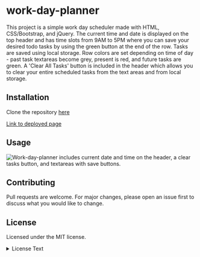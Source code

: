 # work-day-planner

This project is a simple work day scheduler made with HTML, CSS/Bootstrap, and jQuery. The current time and date is displayed on the top header and has time slots from 9AM to 5PM where you can save your desired todo tasks by using the green button at the end of the row. Tasks are saved using local storage. Row colors are set depending on time of day - past task textareas become grey, present is red, and future tasks are green. A 'Clear All Tasks' button is included in the header which allows you to clear your entire scheduled tasks from the text areas and from local storage.


## Installation

Clone the repository [here](https://github.com/a-donati/work-day-planner)

[Link to deployed page](https://a-donati.github.io/work-day-planner/)

## Usage

 ![Work-day-planner includes current date and time on the header, a clear tasks button, and textareas with save buttons.](https://user-images.githubusercontent.com/94128491/150857894-7d2b9fe7-c912-43d9-b772-6e27171e5ef0.png)

  

## Contributing

Pull requests are welcome. For major changes, please open an issue first to discuss what you would like to change.


## License

Licensed under the MIT license.
<br>
<details>
<summary>License Text</summary>
<br>
MIT License

Copyright (c) 2022 a-donati

Permission is hereby granted, free of charge, to any person obtaining a copy
of this software and associated documentation files (the "Software"), to deal
in the Software without restriction, including without limitation the rights
to use, copy, modify, merge, publish, distribute, sublicense, and/or sell
copies of the Software, and to permit persons to whom the Software is
furnished to do so, subject to the following conditions:

The above copyright notice and this permission notice shall be included in all
copies or substantial portions of the Software.

THE SOFTWARE IS PROVIDED "AS IS", WITHOUT WARRANTY OF ANY KIND, EXPRESS OR
IMPLIED, INCLUDING BUT NOT LIMITED TO THE WARRANTIES OF MERCHANTABILITY,
FITNESS FOR A PARTICULAR PURPOSE AND NONINFRINGEMENT. IN NO EVENT SHALL THE
AUTHORS OR COPYRIGHT HOLDERS BE LIABLE FOR ANY CLAIM, DAMAGES OR OTHER
LIABILITY, WHETHER IN AN ACTION OF CONTRACT, TORT OR OTHERWISE, ARISING FROM,
OUT OF OR IN CONNECTION WITH THE SOFTWARE OR THE USE OR OTHER DEALINGS IN THE
SOFTWARE.

</details>